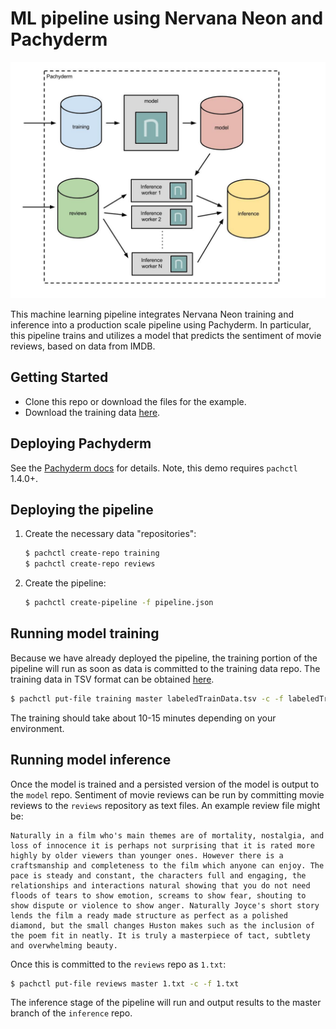 # ML pipeline using Nervana Neon and Pachyderm

![alt tag](pipeline.jpg)

This machine learning pipeline integrates Nervana Neon training and inference into a production scale pipeline using Pachyderm.  In particular, this pipeline trains and utilizes a model that predicts the sentiment of movie reviews, based on data from IMDB.

## Getting Started

- Clone this repo or download the files for the example.
- Download the training data [here](https://www.kaggle.com/c/word2vec-nlp-tutorial/data).

## Deploying Pachyderm

See the [Pachyderm docs](http://docs.pachyderm.io/en/latest/) for details. Note, this demo requires `pachctl` 1.4.0+.  

## Deploying the pipeline

1. Create the necessary data "repositories":

    ```sh
    $ pachctl create-repo training
    $ pachctl create-repo reviews
    ```

2. Create the pipeline:

    ```sh
    $ pachctl create-pipeline -f pipeline.json
    ```

## Running model training

Because we have already deployed the pipeline, the training portion of the pipeline will run as soon as data is committed to the training data repo.  The training data in TSV format can be obtained [here](https://www.kaggle.com/c/word2vec-nlp-tutorial/data).

```sh
$ pachctl put-file training master labeledTrainData.tsv -c -f labeledTrainData.tsv
```

The training should take about 10-15 minutes depending on your environment.

## Running model inference

Once the model is trained and a persisted version of the model is output to the `model` repo.  Sentiment of movie reviews can be run by committing movie reviews to the `reviews` repository as text files.  An example review file might be:

```
Naturally in a film who's main themes are of mortality, nostalgia, and loss of innocence it is perhaps not surprising that it is rated more highly by older viewers than younger ones. However there is a craftsmanship and completeness to the film which anyone can enjoy. The pace is steady and constant, the characters full and engaging, the relationships and interactions natural showing that you do not need floods of tears to show emotion, screams to show fear, shouting to show dispute or violence to show anger. Naturally Joyce's short story lends the film a ready made structure as perfect as a polished diamond, but the small changes Huston makes such as the inclusion of the poem fit in neatly. It is truly a masterpiece of tact, subtlety and overwhelming beauty.
```

Once this is committed to the `reviews` repo as `1.txt`:

```sh
$ pachctl put-file reviews master 1.txt -c -f 1.txt
```

The inference stage of the pipeline will run and output results to the master branch of the `inference` repo.
